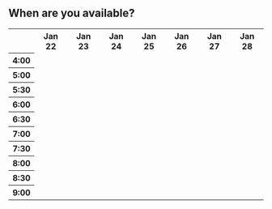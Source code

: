 ## When are you available?


<style>
  td a{display:block;position:relative;color: rgba(0, 0, 0, 0);}
  td a:hover{background:rgba(0, 153, 36, 0.25);color: rgba(0, 0, 0, 0);}
</style>
  
<table>
  <tr>
    <th></th>
    <th>Jan 22</th>
    <th>Jan 23</th>
    <th>Jan 24</th>
    <th>Jan 25</th>
    <th>Jan 26</th>
    <th>Jan 27</th>
    <th>Jan 28</th>
  </tr>
  <tr>
    <th>4:00</th>
    <td><a onclick = "this.style.backgroundColor = '#009924';">0</a></td>
    <td><a onclick = "this.style.backgroundColor = '#009924';">0</a></td>
    <td><a onclick = "this.style.backgroundColor = '#009924';">0</a></td>
    <td><a onclick = "this.style.backgroundColor = '#009924';">0</a></td>
    <td><a onclick = "this.style.backgroundColor = '#009924';">0</a></td>
    <td><a onclick = "this.style.backgroundColor = '#009924';">0</a></td>
    <td><a onclick = "this.style.backgroundColor = '#009924';">0</a></td>
  </tr>
  <tr>
    <th>5:00</th>
    <td><a onclick = "this.style.backgroundColor = '#009924';">0</a></td>
    <td><a onclick = "this.style.backgroundColor = '#009924';">0</a></td>
    <td><a onclick = "this.style.backgroundColor = '#009924';">0</a></td>
    <td><a onclick = "this.style.backgroundColor = '#009924';">0</a></td>
    <td><a onclick = "this.style.backgroundColor = '#009924';">0</a></td>
    <td><a onclick = "this.style.backgroundColor = '#009924';">0</a></td>
    <td><a onclick = "this.style.backgroundColor = '#009924';">0</a></td>
  </tr>
  <tr>
    <th>5:30</th>
    <td><a onclick = "this.style.backgroundColor = '#009924';">0</a></td>
    <td><a onclick = "this.style.backgroundColor = '#009924';">0</a></td>
    <td><a onclick = "this.style.backgroundColor = '#009924';">0</a></td>
    <td><a onclick = "this.style.backgroundColor = '#009924';">0</a></td>
    <td><a onclick = "this.style.backgroundColor = '#009924';">0</a></td>
    <td><a onclick = "this.style.backgroundColor = '#009924';">0</a></td>
    <td><a onclick = "this.style.backgroundColor = '#009924';">0</a></td>
  </tr>
  <tr>
    <th>6:00</th>
    <td><a onclick = "this.style.backgroundColor = '#009924';">0</a></td>
    <td><a onclick = "this.style.backgroundColor = '#009924';">0</a></td>
    <td><a onclick = "this.style.backgroundColor = '#009924';">0</a></td>
    <td><a onclick = "this.style.backgroundColor = '#009924';">0</a></td>
    <td><a onclick = "this.style.backgroundColor = '#009924';">0</a></td>
    <td><a onclick = "this.style.backgroundColor = '#009924';">0</a></td>
    <td><a onclick = "this.style.backgroundColor = '#009924';">0</a></td>
  </tr>
  <tr>
    <th>6:30</th>
    <td><a onclick = "this.style.backgroundColor = '#009924';">0</a></td>
    <td><a onclick = "this.style.backgroundColor = '#009924';">0</a></td>
    <td><a onclick = "this.style.backgroundColor = '#009924';">0</a></td>
    <td><a onclick = "this.style.backgroundColor = '#009924';">0</a></td>
    <td><a onclick = "this.style.backgroundColor = '#009924';">0</a></td>
    <td><a onclick = "this.style.backgroundColor = '#009924';">0</a></td>
    <td><a onclick = "this.style.backgroundColor = '#009924';">0</a></td>
  </tr>
  <tr>
    <th>7:00</th>
    <td><a onclick = "this.style.backgroundColor = '#009924';">0</a></td>
    <td><a onclick = "this.style.backgroundColor = '#009924';">0</a></td>
    <td><a onclick = "this.style.backgroundColor = '#009924';">0</a></td>
    <td><a onclick = "this.style.backgroundColor = '#009924';">0</a></td>
    <td><a onclick = "this.style.backgroundColor = '#009924';">0</a></td>
    <td><a onclick = "this.style.backgroundColor = '#009924';">0</a></td>
    <td><a onclick = "this.style.backgroundColor = '#009924';">0</a></td>
  </tr>
  <tr>
    <th>7:30</th>
    <td><a onclick = "this.style.backgroundColor = '#009924';">0</a></td>
    <td><a onclick = "this.style.backgroundColor = '#009924';">0</a></td>
    <td><a onclick = "this.style.backgroundColor = '#009924';">0</a></td>
    <td><a onclick = "this.style.backgroundColor = '#009924';">0</a></td>
    <td><a onclick = "this.style.backgroundColor = '#009924';">0</a></td>
    <td><a onclick = "this.style.backgroundColor = '#009924';">0</a></td>
    <td><a onclick = "this.style.backgroundColor = '#009924';">0</a></td>
  </tr>
  <tr>
    <th>8:00</th>
    <td><a onclick = "this.style.backgroundColor = '#009924';">0</a></td>
    <td><a onclick = "this.style.backgroundColor = '#009924';">0</a></td>
    <td><a onclick = "this.style.backgroundColor = '#009924';">0</a></td>
    <td><a onclick = "this.style.backgroundColor = '#009924';">0</a></td>
    <td><a onclick = "this.style.backgroundColor = '#009924';">0</a></td>
    <td><a onclick = "this.style.backgroundColor = '#009924';">0</a></td>
    <td><a onclick = "this.style.backgroundColor = '#009924';">0</a></td>
  </tr>
  <tr>
    <th>8:30</th>
    <td><a onclick = "this.style.backgroundColor = '#009924';">0</a></td>
    <td><a onclick = "this.style.backgroundColor = '#009924';">0</a></td>
    <td><a onclick = "this.style.backgroundColor = '#009924';">0</a></td>
    <td><a onclick = "this.style.backgroundColor = '#009924';">0</a></td>
    <td><a onclick = "this.style.backgroundColor = '#009924';">0</a></td>
    <td><a onclick = "this.style.backgroundColor = '#009924';">0</a></td>
    <td><a onclick = "this.style.backgroundColor = '#009924';">0</a></td>
  </tr>
  <tr>
    <th>9:00</th>
    <td><a onclick = "this.style.backgroundColor = '#009924';">0</a></td>
    <td><a onclick = "this.style.backgroundColor = '#009924';">0</a></td>
    <td><a onclick = "this.style.backgroundColor = '#009924';">0</a></td>
    <td><a onclick = "this.style.backgroundColor = '#009924';">0</a></td>
    <td><a onclick = "this.style.backgroundColor = '#009924';">0</a></td>
    <td><a onclick = "this.style.backgroundColor = '#009924';">0</a></td>
    <td><a onclick = "this.style.backgroundColor = '#009924';">0</a></td>
  </tr>
</table>